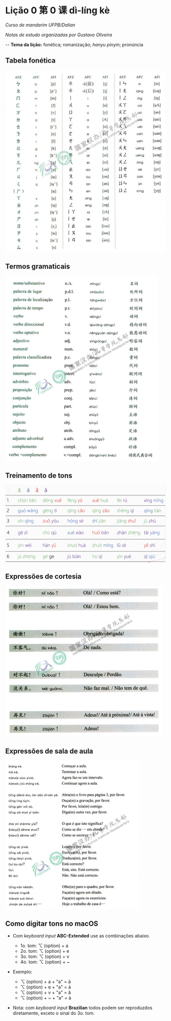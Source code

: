# Lição 0 第 0 课 dì-líng kè
*Curso de mandarim UFPB/Dalian* 

*Notas de estudo organizadas por Gustavo Oliveira*

-- 
**Tema da lição:** fonética; romanização; _hanyu pinyin_; pronúncia



## Tabela fonética

![](png/tabela-fonetica.png)

## Termos gramaticais

![](png/termos-gramaticais.png)

## Treinamento de tons

![](png/treinamento-pinyin.png)

## Expressões de cortesia

![](png/expressoes-cortesia.png)

## Expressões de sala de aula

![](png/expressoes-sala.png)

## Como digitar tons no macOS

- Com _keyboard input_ **ABC-Extended** use as combinações abaixo.
	- 1o. tom: ⌥ (option) + a
	- 2o. tom: ⌥ (option) + e
	- 3o. tom: ⌥ (option) + v
	- 4o. tom: ⌥ (option) + ~   

- Exemplo: 
	- ⌥ (option) + a + "a"  = ā 
	- ⌥ (option) + e + "a"  = á
	- ⌥ (option) + v + "a"  = ǎ
	- ⌥ (option) + ~ + "a"  = à


- Nota: com _keyboard input_ **Brazilian** todos podem ser reproduzdos diretamente, exceto o sinal do 3o. tom.